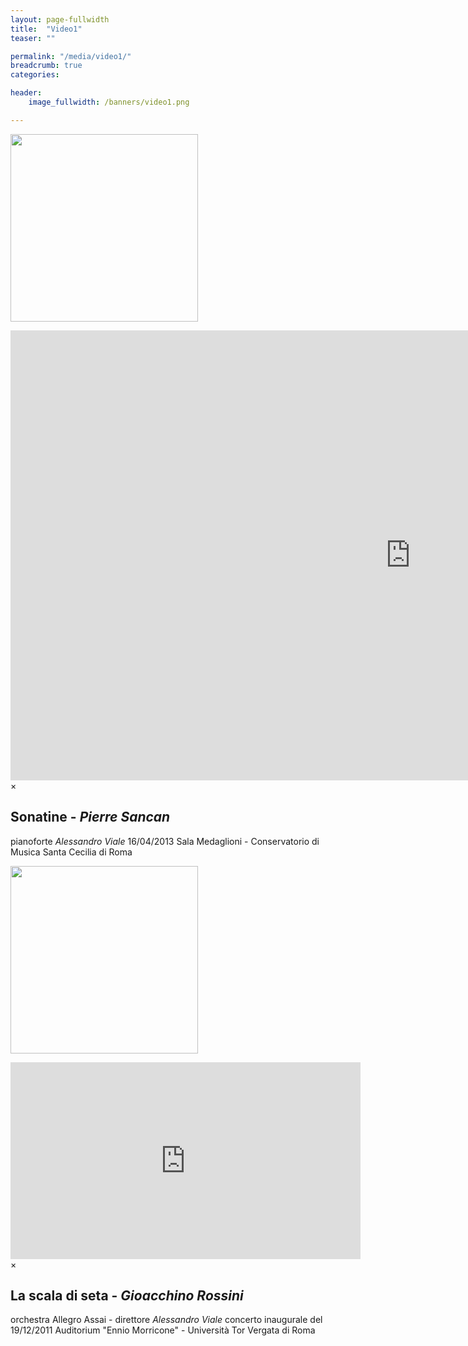 ```yaml
---
layout: page-fullwidth
title:  "Video1"
teaser: ""

permalink: "/media/video1/"
breadcrumb: true
categories:

header:
    image_fullwidth: /banners/video1.png

---
```


<a href="#" data-reveal-id="videoModal"><img src="http://img.youtube.com/vi/dc4zuPVUYOg/sddefault.jpg" width="300" alt=""/></a>

<div id="videoModal" class="reveal-modal large" data-reveal="">
  <div class="flex-video widescreen vimeo" style="display: block;">
    <iframe width="1280" height="720" src="https://www.youtube.com/embed/dc4zuPVUYOg" frameborder="0" allowfullscreen></iframe>
  </div>
  <a class="close-reveal-modal">&#215;</a>
</div>

## Sonatine - *Pierre Sancan*
pianoforte *Alessandro Viale*
16/04/2013
Sala Medaglioni - Conservatorio di Musica Santa Cecilia di Roma

<a href="#" data-reveal-id="videoModal1"><img src="http://img.youtube.com/vi/vkMC29BnK_k/sddefault.jpg" width="300" alt=""/></a>

<div id="videoModal1" class="reveal-modal large" data-reveal="">
  <div class="flex-video widescreen vimeo" style="display: block;">
    <iframe width="560" height="315" src="https://www.youtube.com/embed/vkMC29BnK_k" frameborder="0" allowfullscreen></iframe>
  </div>
  <a class="close-reveal-modal">&#215;</a>
</div>

## La scala di seta - *Gioacchino Rossini*
orchestra Allegro Assai - direttore *Alessandro Viale*
concerto inaugurale del 19/12/2011
Auditorium "Ennio Morricone" - Università Tor Vergata di Roma
